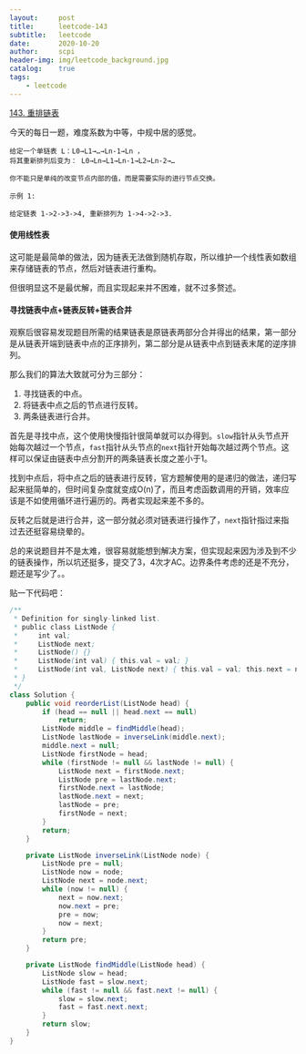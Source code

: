 ```yaml
---
layout:     post
title:      leetcode-143
subtitle:   leetcode
date:       2020-10-20
author:     scpi
header-img: img/leetcode_background.jpg
catalog:	true
tags:
    - leetcode
---
```




[143. 重排链表](https://leetcode-cn.com/problems/reorder-list/)

今天的每日一题，难度系数为中等，中规中居的感觉。

```
给定一个单链表 L：L0→L1→…→Ln-1→Ln ，
将其重新排列后变为： L0→Ln→L1→Ln-1→L2→Ln-2→…

你不能只是单纯的改变节点内部的值，而是需要实际的进行节点交换。

示例 1:

给定链表 1->2->3->4, 重新排列为 1->4->2->3.
```

#### 使用线性表

这可能是最简单的做法，因为链表无法做到随机存取，所以维护一个线性表如数组来存储链表的节点，然后对链表进行重构。

但很明显这不是最优解，而且实现起来并不困难，就不过多赘述。

#### 寻找链表中点+链表反转+链表合并

观察后很容易发现题目所需的结果链表是原链表两部分合并得出的结果，第一部分是从链表开端到链表中点的正序排列，第二部分是从链表中点到链表末尾的逆序排列。

那么我们的算法大致就可分为三部分：

1. 寻找链表的中点。
2. 将链表中点之后的节点进行反转。
3. 两条链表进行合并。

首先是寻找中点，这个使用快慢指针很简单就可以办得到。`slow`指针从头节点开始每次越过一个节点，`fast`指针从头节点的`next`指针开始每次越过两个节点。这样可以保证由链表中点分割开的两条链表长度之差小于1。

找到中点后，将中点之后的链表进行反转，官方题解使用的是递归的做法，递归写起来挺简单的，但时间复杂度就变成O(n)了，而且考虑函数调用的开销，效率应该是不如使用循环进行遍历的。两者实现起来差不多的。

反转之后就是进行合并，这一部分就必须对链表进行操作了，`next`指针指过来指过去还挺容易绕晕的。

总的来说题目并不是太难，很容易就能想到解决方案，但实现起来因为涉及到不少的链表操作，所以坑还挺多，提交了3，4次才AC。边界条件考虑的还是不充分，题还是写少了。。

贴一下代码吧：

```java
/**
 * Definition for singly-linked list.
 * public class ListNode {
 *     int val;
 *     ListNode next;
 *     ListNode() {}
 *     ListNode(int val) { this.val = val; }
 *     ListNode(int val, ListNode next) { this.val = val; this.next = next; }
 * }
 */
class Solution {
    public void reorderList(ListNode head) {
        if (head == null || head.next == null)
            return;
        ListNode middle = findMiddle(head);
        ListNode lastNode = inverseLink(middle.next);
        middle.next = null;
        ListNode firstNode = head;
        while (firstNode != null && lastNode != null) {
            ListNode next = firstNode.next;
            ListNode pre = lastNode.next;
            firstNode.next = lastNode;
            lastNode.next = next;
            lastNode = pre;
            firstNode = next;
        }
        return;
    }

    private ListNode inverseLink(ListNode node) {
        ListNode pre = null;
        ListNode now = node;
        ListNode next = node.next;
        while (now != null) {
            next = now.next;
            now.next = pre;
            pre = now;
            now = next;
        }
        return pre;
    }

    private ListNode findMiddle(ListNode head) {
        ListNode slow = head;
        ListNode fast = slow.next;
        while (fast != null && fast.next != null) {
            slow = slow.next;
            fast = fast.next.next;
        }
        return slow;
    }
}
```



